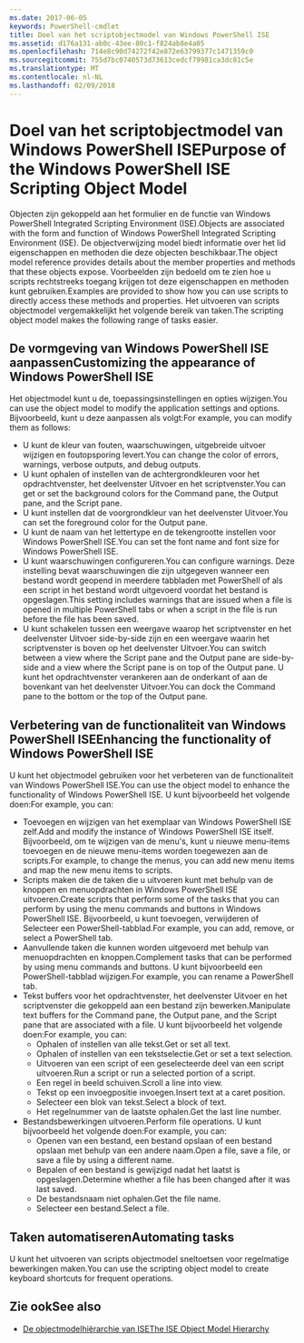 ```yaml
---
ms.date: 2017-06-05
keywords: PowerShell-cmdlet
title: Doel van het scriptobjectmodel van Windows PowerShell ISE
ms.assetid: d176a131-ab0c-43ee-80c1-f824ab8e4a05
ms.openlocfilehash: 714e8c90d74272f42e872e63799377c1471359c0
ms.sourcegitcommit: 755d7bc0740573d73613cedcf79981ca3dc81c5e
ms.translationtype: MT
ms.contentlocale: nl-NL
ms.lasthandoff: 02/09/2018
---
```

# <a name="purpose-of-the-windows-powershell-ise-scripting-object-model"></a><span data-ttu-id="fcf8f-103">Doel van het scriptobjectmodel van Windows PowerShell ISE</span><span class="sxs-lookup"><span data-stu-id="fcf8f-103">Purpose of the Windows PowerShell ISE Scripting Object Model</span></span>

<span data-ttu-id="fcf8f-104">Objecten zijn gekoppeld aan het formulier en de functie van Windows PowerShell Integrated Scripting Environment (ISE).</span><span class="sxs-lookup"><span data-stu-id="fcf8f-104">Objects are associated with the form and function of Windows PowerShell Integrated Scripting Environment (ISE).</span></span> <span data-ttu-id="fcf8f-105">De objectverwijzing model biedt informatie over het lid eigenschappen en methoden die deze objecten beschikbaar.</span><span class="sxs-lookup"><span data-stu-id="fcf8f-105">The object model reference provides details about the member properties and methods that these objects expose.</span></span> <span data-ttu-id="fcf8f-106">Voorbeelden zijn bedoeld om te zien hoe u scripts rechtstreeks toegang krijgen tot deze eigenschappen en methoden kunt gebruiken.</span><span class="sxs-lookup"><span data-stu-id="fcf8f-106">Examples are provided to show how you can use scripts to directly access these methods and properties.</span></span> <span data-ttu-id="fcf8f-107">Het uitvoeren van scripts objectmodel vergemakkelijkt het volgende bereik van taken.</span><span class="sxs-lookup"><span data-stu-id="fcf8f-107">The scripting object model makes the following range of tasks easier.</span></span>

## <a name="customizing-the-appearance-of-windows-powershell-ise"></a><span data-ttu-id="fcf8f-108">De vormgeving van Windows PowerShell ISE aanpassen</span><span class="sxs-lookup"><span data-stu-id="fcf8f-108">Customizing the appearance of Windows PowerShell ISE</span></span>

<span data-ttu-id="fcf8f-109">Het objectmodel kunt u de, toepassingsinstellingen en opties wijzigen.</span><span class="sxs-lookup"><span data-stu-id="fcf8f-109">You can use the object model to modify the application settings and options.</span></span> <span data-ttu-id="fcf8f-110">Bijvoorbeeld, kunt u deze aanpassen als volgt:</span><span class="sxs-lookup"><span data-stu-id="fcf8f-110">For example, you can modify them as follows:</span></span>

- <span data-ttu-id="fcf8f-111">U kunt de kleur van fouten, waarschuwingen, uitgebreide uitvoer wijzigen en foutopsporing levert.</span><span class="sxs-lookup"><span data-stu-id="fcf8f-111">You can change the color of errors, warnings, verbose outputs, and debug outputs.</span></span>
- <span data-ttu-id="fcf8f-112">U kunt ophalen of instellen van de achtergrondkleuren voor het opdrachtvenster, het deelvenster Uitvoer en het scriptvenster.</span><span class="sxs-lookup"><span data-stu-id="fcf8f-112">You can get or set the background colors for the Command pane, the Output pane, and the Script pane.</span></span>
- <span data-ttu-id="fcf8f-113">U kunt instellen dat de voorgrondkleur van het deelvenster Uitvoer.</span><span class="sxs-lookup"><span data-stu-id="fcf8f-113">You can set the foreground color for the Output pane.</span></span>
- <span data-ttu-id="fcf8f-114">U kunt de naam van het lettertype en de tekengrootte instellen voor Windows PowerShell ISE.</span><span class="sxs-lookup"><span data-stu-id="fcf8f-114">You can set the font name and font size for Windows PowerShell ISE.</span></span>
- <span data-ttu-id="fcf8f-115">U kunt waarschuwingen configureren.</span><span class="sxs-lookup"><span data-stu-id="fcf8f-115">You can configure warnings.</span></span> <span data-ttu-id="fcf8f-116">Deze instelling bevat waarschuwingen die zijn uitgegeven wanneer een bestand wordt geopend in meerdere tabbladen met PowerShell of als een script in het bestand wordt uitgevoerd voordat het bestand is opgeslagen.</span><span class="sxs-lookup"><span data-stu-id="fcf8f-116">This setting includes warnings that are issued when a file is opened in multiple PowerShell tabs or when a script in the file is run before the file has been saved.</span></span>
- <span data-ttu-id="fcf8f-117">U kunt schakelen tussen een weergave waarop het scriptvenster en het deelvenster Uitvoer side-by-side zijn en een weergave waarin het scriptvenster is boven op het deelvenster Uitvoer.</span><span class="sxs-lookup"><span data-stu-id="fcf8f-117">You can switch between a view where the Script pane and the Output pane are side-by-side and a view where the Script pane is on top of the Output pane.</span></span> <span data-ttu-id="fcf8f-118">U kunt het opdrachtvenster verankeren aan de onderkant of aan de bovenkant van het deelvenster Uitvoer.</span><span class="sxs-lookup"><span data-stu-id="fcf8f-118">You can dock the Command pane to the bottom or the top of the Output pane.</span></span>

## <a name="enhancing-the-functionality-of-windows-powershell-ise"></a><span data-ttu-id="fcf8f-119">Verbetering van de functionaliteit van Windows PowerShell ISE</span><span class="sxs-lookup"><span data-stu-id="fcf8f-119">Enhancing the functionality of Windows PowerShell ISE</span></span>

<span data-ttu-id="fcf8f-120">U kunt het objectmodel gebruiken voor het verbeteren van de functionaliteit van Windows PowerShell ISE.</span><span class="sxs-lookup"><span data-stu-id="fcf8f-120">You can use the object model to enhance the functionality of Windows PowerShell ISE.</span></span> <span data-ttu-id="fcf8f-121">U kunt bijvoorbeeld het volgende doen:</span><span class="sxs-lookup"><span data-stu-id="fcf8f-121">For example, you can:</span></span>

- <span data-ttu-id="fcf8f-122">Toevoegen en wijzigen van het exemplaar van Windows PowerShell ISE zelf.</span><span class="sxs-lookup"><span data-stu-id="fcf8f-122">Add and modify the instance of Windows PowerShell ISE itself.</span></span> <span data-ttu-id="fcf8f-123">Bijvoorbeeld, om te wijzigen van de menu's, kunt u nieuwe menu-items toevoegen en de nieuwe menu-items worden toegewezen aan de scripts.</span><span class="sxs-lookup"><span data-stu-id="fcf8f-123">For example, to change the menus, you can add new menu items and map the new menu items to scripts.</span></span>
- <span data-ttu-id="fcf8f-124">Scripts maken die de taken die u uitvoeren kunt met behulp van de knoppen en menuopdrachten in Windows PowerShell ISE uitvoeren.</span><span class="sxs-lookup"><span data-stu-id="fcf8f-124">Create scripts that perform some of the tasks that you can perform by using the menu commands and buttons in Windows PowerShell ISE.</span></span> <span data-ttu-id="fcf8f-125">Bijvoorbeeld, u kunt toevoegen, verwijderen of Selecteer een PowerShell-tabblad.</span><span class="sxs-lookup"><span data-stu-id="fcf8f-125">For example, you can add, remove, or select a PowerShell tab.</span></span>
- <span data-ttu-id="fcf8f-126">Aanvullende taken die kunnen worden uitgevoerd met behulp van menuopdrachten en knoppen.</span><span class="sxs-lookup"><span data-stu-id="fcf8f-126">Complement tasks that can be performed by using menu commands and buttons.</span></span> <span data-ttu-id="fcf8f-127">U kunt bijvoorbeeld een PowerShell-tabblad wijzigen.</span><span class="sxs-lookup"><span data-stu-id="fcf8f-127">For example, you can rename a PowerShell tab.</span></span>
- <span data-ttu-id="fcf8f-128">Tekst buffers voor het opdrachtvenster, het deelvenster Uitvoer en het scriptvenster die gekoppeld aan een bestand zijn bewerken.</span><span class="sxs-lookup"><span data-stu-id="fcf8f-128">Manipulate text buffers for the Command pane, the Output pane, and the Script pane that are associated with a file.</span></span> <span data-ttu-id="fcf8f-129">U kunt bijvoorbeeld het volgende doen:</span><span class="sxs-lookup"><span data-stu-id="fcf8f-129">For example, you can:</span></span>
  - <span data-ttu-id="fcf8f-130">Ophalen of instellen van alle tekst.</span><span class="sxs-lookup"><span data-stu-id="fcf8f-130">Get or set all text.</span></span>
  - <span data-ttu-id="fcf8f-131">Ophalen of instellen van een tekstselectie.</span><span class="sxs-lookup"><span data-stu-id="fcf8f-131">Get or set a text selection.</span></span>
  - <span data-ttu-id="fcf8f-132">Uitvoeren van een script of een geselecteerde deel van een script uitvoeren.</span><span class="sxs-lookup"><span data-stu-id="fcf8f-132">Run a script or run a selected portion of a script.</span></span>
  - <span data-ttu-id="fcf8f-133">Een regel in beeld schuiven.</span><span class="sxs-lookup"><span data-stu-id="fcf8f-133">Scroll a line into view.</span></span>
  - <span data-ttu-id="fcf8f-134">Tekst op een invoegpositie invoegen.</span><span class="sxs-lookup"><span data-stu-id="fcf8f-134">Insert text at a caret position.</span></span>
  - <span data-ttu-id="fcf8f-135">Selecteer een blok van tekst.</span><span class="sxs-lookup"><span data-stu-id="fcf8f-135">Select a block of text.</span></span>
  - <span data-ttu-id="fcf8f-136">Het regelnummer van de laatste ophalen.</span><span class="sxs-lookup"><span data-stu-id="fcf8f-136">Get the last line number.</span></span>
- <span data-ttu-id="fcf8f-137">Bestandsbewerkingen uitvoeren.</span><span class="sxs-lookup"><span data-stu-id="fcf8f-137">Perform file operations.</span></span> <span data-ttu-id="fcf8f-138">U kunt bijvoorbeeld het volgende doen:</span><span class="sxs-lookup"><span data-stu-id="fcf8f-138">For example, you can:</span></span>
  - <span data-ttu-id="fcf8f-139">Openen van een bestand, een bestand opslaan of een bestand opslaan met behulp van een andere naam.</span><span class="sxs-lookup"><span data-stu-id="fcf8f-139">Open a file, save a file, or save a file by using a different name.</span></span>
  - <span data-ttu-id="fcf8f-140">Bepalen of een bestand is gewijzigd nadat het laatst is opgeslagen.</span><span class="sxs-lookup"><span data-stu-id="fcf8f-140">Determine whether a file has been changed after it was last saved.</span></span>
  - <span data-ttu-id="fcf8f-141">De bestandsnaam niet ophalen.</span><span class="sxs-lookup"><span data-stu-id="fcf8f-141">Get the file name.</span></span>
  - <span data-ttu-id="fcf8f-142">Selecteer een bestand.</span><span class="sxs-lookup"><span data-stu-id="fcf8f-142">Select a file.</span></span>

## <a name="automating-tasks"></a><span data-ttu-id="fcf8f-143">Taken automatiseren</span><span class="sxs-lookup"><span data-stu-id="fcf8f-143">Automating tasks</span></span>

<span data-ttu-id="fcf8f-144">U kunt het uitvoeren van scripts objectmodel sneltoetsen voor regelmatige bewerkingen maken.</span><span class="sxs-lookup"><span data-stu-id="fcf8f-144">You can use the scripting object model to create keyboard shortcuts for frequent operations.</span></span>

## <a name="see-also"></a><span data-ttu-id="fcf8f-145">Zie ook</span><span class="sxs-lookup"><span data-stu-id="fcf8f-145">See also</span></span>
- [<span data-ttu-id="fcf8f-146">De objectmodelhiërarchie van ISE</span><span class="sxs-lookup"><span data-stu-id="fcf8f-146">The ISE Object Model Hierarchy</span></span>](The-ISE-Object-Model-Hierarchy.md)
